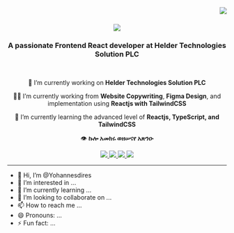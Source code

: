 
<img align="right" src="https://visitor-badge.laobi.icu/badge?page_id=Yohannesdires.Yohannesdires" />

<h1 align="center">
    <img src="https://readme-typing-svg.herokuapp.com/?font=OpenSans&size=37&center=true&vCenter=true&width=500&height=70&duration=5000&lines=Hi+There!+👋;+I'm+Yohannis+Dires!;" />
</h1>

<h3 align="center">A passionate Frontend React developer at <span color="blue"> Helder Technologies Solution PLC</span> </h3>

<br/>



<div align="center">
 
 🔭 I’m currently working on **Helder Technologies Solution PLC**

👨‍💻 I’m  currently working from **Website Copywriting**, **Figma Design**, and implementation using **Reactjs with TailwindCSS**
 
 🌱 I’m currently learning the advanced level of **Reactjs, TypeScript, and TailwindCSS**

 
 👁 **ኩሎ አመክሩ ወዘሠናየ አጽንዑ**

 </div>

 
<div align="center"> 
 <a href="mailto:yohannesdires1994@mail.com">
  <img src="https://img.shields.io/badge/Email-333333?style=for-the-badge&logo=mail.ru&logoColor=blue" />
</a>

<a href="https://github.com/Yohannesdires">
  <img src="https://img.shields.io/badge/GitHub-333333?style=for-the-badge&logo=github&logoColor=black" />
</a>
  <a href="https://www.linkedin.com/in/yohannis-dires-750797229?lipi=urn%3Ali%3Apage%3Ad_flagship3_profile_view_base_contact_details%3B7FEhU3qVQVe4NtS0AGkoUA%3D%3D" target="_blank">
    <img src="https://img.shields.io/badge/LinkedIn-0077B5?style=for-the-badge&logo=linkedin&logoColor=white" />
</a>
  <a href="https://salesp07.github.io" target="_blank">
     <img src="#?style=for-the-badge&logo=todoist&logoColor=white" target="_blank" /> <!-- sqlite, safari, google-chrome are other good icon options -->
  </a>
</div>

 <hr/>














- 👋 Hi, I’m @Yohannesdires
- 👀 I’m interested in ...
- 🌱 I’m currently learning ...
- 💞️ I’m looking to collaborate on ...
- 📫 How to reach me ...
- 😄 Pronouns: ...
- ⚡ Fun fact: ...

<!---
Yohannesdires/Yohannesdires is a ✨ special ✨ repository because its `README.md` (this file) appears on your GitHub profile.
You can click the Preview link to take a look at your changes.
--->
